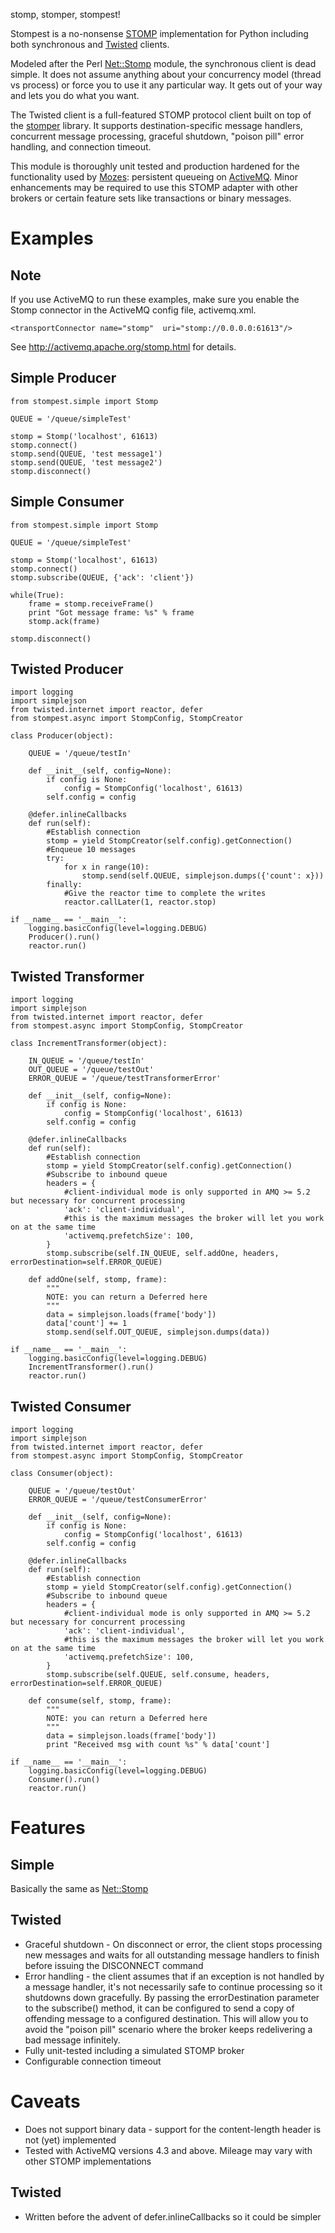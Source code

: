 stomp, stomper, stompest!

Stompest is a no-nonsense [STOMP](http://stomp.codehaus.org/) implementation for Python including both synchronous and [Twisted](http://twistedmatrix.com/) clients.

Modeled after the Perl [Net::Stomp](http://search.cpan.org/dist/Net-Stomp/lib/Net/Stomp.pm) module, the synchronous client is dead simple.  It does not assume anything about your concurrency model (thread vs process) or force you to use it any particular way. It gets out of your way and lets you do what you want.

The Twisted client is a full-featured STOMP protocol client built on top of the [stomper](http://code.google.com/p/stomper/) library.  It supports destination-specific message handlers, concurrent message processing, graceful shutdown, "poison pill" error handling, and connection timeout.

This module is thoroughly unit tested and production hardened for the functionality used by [Mozes](http://www.mozes.com/): persistent queueing on [ActiveMQ](http://activemq.apache.org/).  Minor enhancements may be required to use this STOMP adapter with other brokers or certain feature sets like transactions or binary messages.

Examples
======== 

Note
----
If you use ActiveMQ to run these examples, make sure you enable the Stomp connector in the ActiveMQ config file, activemq.xml.
   
    <transportConnector name="stomp"  uri="stomp://0.0.0.0:61613"/>
   
See http://activemq.apache.org/stomp.html for details.

Simple Producer
---------------

    from stompest.simple import Stomp

    QUEUE = '/queue/simpleTest'

    stomp = Stomp('localhost', 61613)
    stomp.connect()
    stomp.send(QUEUE, 'test message1')
    stomp.send(QUEUE, 'test message2')
    stomp.disconnect()
    
Simple Consumer
---------------

    from stompest.simple import Stomp

    QUEUE = '/queue/simpleTest'

    stomp = Stomp('localhost', 61613)
    stomp.connect()
    stomp.subscribe(QUEUE, {'ack': 'client'})

    while(True):
        frame = stomp.receiveFrame()
        print "Got message frame: %s" % frame
        stomp.ack(frame)
    
    stomp.disconnect()

Twisted Producer
----------------

    import logging
    import simplejson
    from twisted.internet import reactor, defer
    from stompest.async import StompConfig, StompCreator

    class Producer(object):
    
        QUEUE = '/queue/testIn'

        def __init__(self, config=None):
            if config is None:
                config = StompConfig('localhost', 61613)
            self.config = config
        
        @defer.inlineCallbacks
        def run(self):
            #Establish connection
            stomp = yield StompCreator(self.config).getConnection()
            #Enqueue 10 messages
            try:
                for x in range(10):
                    stomp.send(self.QUEUE, simplejson.dumps({'count': x}))
            finally:
                #Give the reactor time to complete the writes
                reactor.callLater(1, reactor.stop)
    
    if __name__ == '__main__':
        logging.basicConfig(level=logging.DEBUG)
        Producer().run()
        reactor.run()
        
Twisted Transformer
-------------------

    import logging
    import simplejson
    from twisted.internet import reactor, defer
    from stompest.async import StompConfig, StompCreator

    class IncrementTransformer(object):
    
        IN_QUEUE = '/queue/testIn'
        OUT_QUEUE = '/queue/testOut'
        ERROR_QUEUE = '/queue/testTransformerError'

        def __init__(self, config=None):
            if config is None:
                config = StompConfig('localhost', 61613)
            self.config = config
        
        @defer.inlineCallbacks
        def run(self):
            #Establish connection
            stomp = yield StompCreator(self.config).getConnection()
            #Subscribe to inbound queue
            headers = {
                #client-individual mode is only supported in AMQ >= 5.2 but necessary for concurrent processing
                'ack': 'client-individual',
                #this is the maximum messages the broker will let you work on at the same time
                'activemq.prefetchSize': 100, 
            }
            stomp.subscribe(self.IN_QUEUE, self.addOne, headers, errorDestination=self.ERROR_QUEUE)
    
        def addOne(self, stomp, frame):
            """
            NOTE: you can return a Deferred here
            """
            data = simplejson.loads(frame['body'])
            data['count'] += 1
            stomp.send(self.OUT_QUEUE, simplejson.dumps(data))
    
    if __name__ == '__main__':
        logging.basicConfig(level=logging.DEBUG)
        IncrementTransformer().run()
        reactor.run()

Twisted Consumer
----------------

    import logging
    import simplejson
    from twisted.internet import reactor, defer
    from stompest.async import StompConfig, StompCreator

    class Consumer(object):
    
        QUEUE = '/queue/testOut'
        ERROR_QUEUE = '/queue/testConsumerError'

        def __init__(self, config=None):
            if config is None:
                config = StompConfig('localhost', 61613)
            self.config = config
        
        @defer.inlineCallbacks
        def run(self):
            #Establish connection
            stomp = yield StompCreator(self.config).getConnection()
            #Subscribe to inbound queue
            headers = {
                #client-individual mode is only supported in AMQ >= 5.2 but necessary for concurrent processing
                'ack': 'client-individual',
                #this is the maximum messages the broker will let you work on at the same time
                'activemq.prefetchSize': 100, 
            }
            stomp.subscribe(self.QUEUE, self.consume, headers, errorDestination=self.ERROR_QUEUE)
    
        def consume(self, stomp, frame):
            """
            NOTE: you can return a Deferred here
            """
            data = simplejson.loads(frame['body'])
            print "Received msg with count %s" % data['count']
    
    if __name__ == '__main__':
        logging.basicConfig(level=logging.DEBUG)
        Consumer().run()
        reactor.run()

Features
========

Simple
------
Basically the same as [Net::Stomp](http://search.cpan.org/dist/Net-Stomp/lib/Net/Stomp.pm)

Twisted
-------
* Graceful shutdown - On disconnect or error, the client stops processing new messages and waits for all outstanding message handlers to finish before issuing the DISCONNECT command
* Error handling - the client assumes that if an exception is not handled by a message handler, it's not necessarily safe to continue processing so it shutdowns down gracefully.  By passing the errorDestination parameter to the subscribe() method, it can be configured to send a copy of offending message to a configured destination.  This will allow you to avoid the "poison pill" scenario where the broker keeps redelivering a bad message infinitely.
* Fully unit-tested including a simulated STOMP broker
* Configurable connection timeout


Caveats
=======
* Does not support binary data - support for the content-length header is not (yet) implemented
* Tested with ActiveMQ versions 4.3 and above.  Mileage may vary with other STOMP implementations

Twisted
-------
* Written before the advent of defer.inlineCallbacks so it could be simpler
